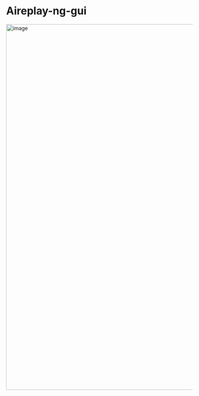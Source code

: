 # Aireplay-ng-gui

<img width="1279" height="984" alt="image" src="https://github.com/user-attachments/assets/40392549-282f-4e81-85b3-c80e491146e9" />
